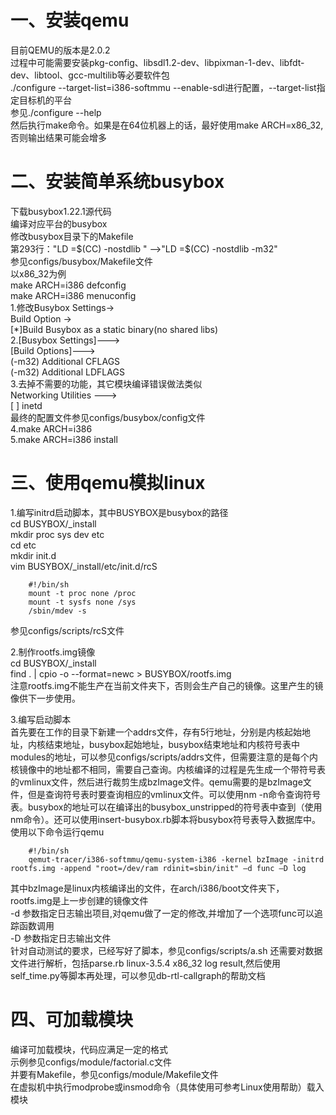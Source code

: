 一、安装qemu
=
目前QEMU的版本是2.0.2  
过程中可能需要安装pkg-config、libsdl1.2-dev、libpixman-1-dev、libfdt-dev、libtool、gcc-multilib等必要软件包  
./configure --target-list=i386-softmmu --enable-sdl进行配置，--target-list指定目标机的平台  
参见./configure --help  
然后执行make命令。如果是在64位机器上的话，最好使用make ARCH=x86_32,否则输出结果可能会增多

二、安装简单系统busybox
=
下载busybox1.22.1源代码  
编译对应平台的busybox  
修改busybox目录下的Makefile  
第293行："LD =$(CC) -nostdlib " -->"LD =$(CC) -nostdlib -m32"  
参见configs/busybox/Makefile文件  
以x86_32为例  
make ARCH=i386 defconfig  
make ARCH=i386 menuconfig  
1.修改Busybox Settings->  
		Build Option ->   
			[*]Build Busybox as a static binary(no shared libs)  
2.[Busybox Settings]--->  
	[Build Options]--->  
		(-m32) Additional CFLAGS  
        (-m32) Additional LDFLAGS  
3.去掉不需要的功能，其它模块编译错误做法类似  
  Networking Utilities --->  
      [ ] inetd   
最终的配置文件参见configs/busybox/config文件  
4.make ARCH=i386  
5.make ARCH=i386 install

三、使用qemu模拟linux
=
1.编写initrd启动脚本，其中BUSYBOX是busybox的路径  
cd  BUSYBOX/_install  
mkdir proc sys dev etc  
cd etc  
mkdir init.d  
vim BUSYBOX/_install/etc/init.d/rcS
```
	#!/bin/sh
	mount -t proc none /proc
	mount -t sysfs none /sys
	/sbin/mdev -s
```
参见configs/scripts/rcS文件  

2.制作rootfs.img镜像  
cd  BUSYBOX/_install  
find . | cpio -o --format=newc > BUSYBOX/rootfs.img  
注意rootfs.img不能生产在当前文件夹下，否则会生产自己的镜像。这里产生的镜像供下一步使用。
               
3.编写启动脚本  
首先要在工作的目录下新建一个addrs文件，存有5行地址，分别是内核起始地址，内核结束地址，busybox起始地址，busybox结束地址和内核符号表中modules的地址，可以参见configs/scripts/addrs文件，但需要注意的是每个内核镜像中的地址都不相同，需要自己查询。内核编译的过程是先生成一个带符号表的vmlinux文件，然后进行裁剪生成bzImage文件。qemu需要的是bzImage文件，但是查询符号表时要查询相应的vmlinux文件。可以使用nm -n命令查询符号表。busybox的地址可以在编译出的busybox_unstripped的符号表中查到（使用nm命令）。还可以使用insert-busybox.rb脚本将busybox符号表导入数据库中。  
使用以下命令运行qemu 
``` 
	#!/bin/sh
	qemut-tracer/i386-softmmu/qemu-system-i386 -kernel bzImage -initrd rootfs.img -append "root=/dev/ram rdinit=sbin/init" –d func –D log
``` 
其中bzImage是linux内核编译出的文件，在arch/i386/boot文件夹下，rootfs.img是上一步创建的镜像文件  
-d 参数指定日志输出项目,对qemu做了一定的修改,并增加了一个选项func可以追踪函数调用  
-D 参数指定日志输出文件  
针对自动测试的要求，已经写好了脚本，参见configs/scripts/a.sh
还需要对数据文件进行解析，包括parse.rb linux-3.5.4 x86_32 log result,然后使用self_time.py等脚本再处理，可以参见db-rtl-callgraph的帮助文档 

四、可加载模块
=
编译可加载模块，代码应满足一定的格式  
示例参见configs/module/factorial.c文件  
并要有Makefile，参见configs/module/Makefile文件   
在虚拟机中执行modprobe或insmod命令（具体使用可参考Linux使用帮助）载入模块
